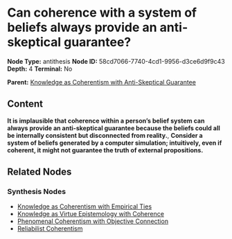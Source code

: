 # Can coherence with a system of beliefs always provide an anti-skeptical guarantee?

**Node Type:** antithesis
**Node ID:** 58cd7066-7740-4cd1-9956-d3ce6d9f9c43
**Depth:** 4
**Terminal:** No

**Parent:** [Knowledge as Coherentism with Anti-Skeptical Guarantee](knowledge-as-coherentism-with-anti-skeptical-guarantee-synthesis-a62490f0-851b-44d3-b4ba-8926439fb5d4.md)

## Content

**It is implausible that coherence within a person’s belief system can always provide an anti-skeptical guarantee because the beliefs could all be internally consistent but disconnected from reality.**, **Consider a system of beliefs generated by a computer simulation; intuitively, even if coherent, it might not guarantee the truth of external propositions.**

## Related Nodes

### Synthesis Nodes

- [Knowledge as Coherentism with Empirical Ties](knowledge-as-coherentism-with-empirical-ties-synthesis-61a78085-149f-435e-9d93-eca817165796.md)
- [Knowledge as Virtue Epistemology with Coherence](knowledge-as-virtue-epistemology-with-coherence-synthesis-0782b250-8728-4d59-9161-f5e4bc8c48b2.md)
- [Phenomenal Coherentism with Objective Connection](phenomenal-coherentism-with-objective-connection-synthesis-6250ccb8-62be-4d46-8754-c1e27fd22a9b.md)
- [Reliabilist Coherentism](reliabilist-coherentism-synthesis-35a26fc6-27dd-4c3e-b184-d872ebe6502c.md)
